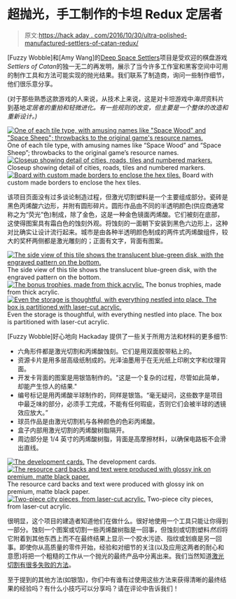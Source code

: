 # 超抛光，手工制作的卡坦 Redux 定居者

> 原文:[https://hack aday . com/2016/10/30/ultra-polished-manufactured-settlers-of-catan-redux/](https://hackaday.com/2016/10/30/ultra-polished-handmade-settlers-of-catan-redux/)

[Fuzzy Wobble]和[Amy Wang]的[Deep Space Settlers](http://fuzzywobble.com/projects/deep_space_settlers/)项目是受欢迎的棋盘游戏*Settlers of Catan*的独一无二的再发明，展示了当今许多工作室和黑客空间中可用的制作工具和方法可能实现的抛光结果。我们联系了制造商，询问一些制作细节，他们很乐意分享。

(对于那些熟悉这款游戏的人来说，从技术上来说，这是对卡坦游戏中*海员*资料片到基地*定居者的重拍和轻微进化。有一些规则的改变，但主要是一个整体的改造和重新设计。)*

 [![One of each tile type, with amusing names like "Space Wood" and "Space Sheep"; throwbacks to the original game's resource names.](../Images/4cc155af7ee3c377de630a75c0e569f9.png "Tile set")](https://hackaday.com/2016/10/30/ultra-polished-handmade-settlers-of-catan-redux/tiles1/) One of each tile type, with amusing names like “Space Wood” and “Space Sheep”; throwbacks to the original game’s resource names. [![Closeup showing detail of cities, roads, tiles and numbered markers.](../Images/69f601b75d1feee72d2ce56a872f4d25.png "Board Closeup")](https://hackaday.com/2016/10/30/ultra-polished-handmade-settlers-of-catan-redux/boardclose2/) Closeup showing detail of cities, roads, tiles and numbered markers. [![Board with custom made borders to enclose the hex tiles.](../Images/990c686394696e9d3d4e170b6517afba.png "Full Board")](https://hackaday.com/2016/10/30/ultra-polished-handmade-settlers-of-catan-redux/boardfull1/) Board with custom made borders to enclose the hex tiles.

该项目页面没有过多谈论制造过程，但激光切割塑料是一个主要组成部分。瓷砖是黑色丙烯酸六边形，并附有圆形碎片。圆形作品由不同的半透明颜色(供应商通常称之为“荧光”色)制成，除了金色，这是一种金色镜面丙烯酸。它们被刻在底部，这使得图案具有霜白色的蚀刻外观。将蚀刻的一面朝下安装到黑色六边形上，这种对比确实让设计流行起来。城市是由各种半透明颜色制成的两件式丙烯酸组件，较大的奖杯两侧都是激光雕刻的；正面有文字，背面有图案。

 [![The side view of this tile shows the translucent blue-green disk, with the engraved pattern on the bottom.](../Images/0a00fedbc7905762fe1f13dacf509908.png "Side view of tile")](https://hackaday.com/2016/10/30/ultra-polished-handmade-settlers-of-catan-redux/tile1/) The side view of this tile shows the translucent blue-green disk, with the engraved pattern on the bottom. [![The bonus trophies, made from thick acrylic.](../Images/d8562b55ec81e23dbac9166c20a55029.png "Trophies")](https://hackaday.com/2016/10/30/ultra-polished-handmade-settlers-of-catan-redux/twopoints1/) The bonus trophies, made from thick acrylic. [![Even the storage is thoughtful, with everything nestled into place. The box is partitioned with laser-cut acrylic.](../Images/e308a3ba025af0aa9690b794769cf6d6.png "Storage Box")](https://hackaday.com/2016/10/30/ultra-polished-handmade-settlers-of-catan-redux/box4/) Even the storage is thoughtful, with everything nestled into place. The box is partitioned with laser-cut acrylic.

[Fuzzy Wobble]好心地向 Hackaday 提供了一些关于所用方法和材料的更多细节:

*   六角形件都是激光切割和丙烯酸蚀刻。它们是用双面胶带粘上的。
*   资源卡片是用多层高级纸制成的。光泽油墨用于在无光纸上印刷文字和纹理背面。
*   开发卡背面的图案是用银箔制作的。"这是一个复杂的过程，尽管如此简单，却能产生惊人的结果."
*   编号标记是用丙烯酸半球制作的，同样是银箔。“毫无疑问，这些数字是项目中最乏味的部分，必须手工完成，不能有任何瑕疵，否则它们会被半球的透镜效应放大。”
*   球员作品是由激光切割机与各种颜色的色彩丙烯酸。
*   盒子内部用激光切割的丙烯酸树脂隔开。
*   周边部分是 1/4 英寸的丙烯酸树脂，背面是高摩擦材料，以确保电路板不会滑出直线。

 [![The development cards.](../Images/a435a858e787927f35b4f349983c313e.png "Development Carts")](https://hackaday.com/2016/10/30/ultra-polished-handmade-settlers-of-catan-redux/devcards1/) The development cards. [![The resource card backs and text were produced with glossy ink on premium, matte black paper.](../Images/3fecc661de71133bd236f1bbf99b96a3.png "Resource Cards")](https://hackaday.com/2016/10/30/ultra-polished-handmade-settlers-of-catan-redux/card1/) The resource card backs and text were produced with glossy ink on premium, matte black paper. [![Two-piece city pieces, from laser-cut acrylic.](../Images/401c93491c66c9d99e7f9c0f69de1f3a.png "City pieces")](https://hackaday.com/2016/10/30/ultra-polished-handmade-settlers-of-catan-redux/pieces2/) Two-piece city pieces, from laser-cut acrylic.

很明显，这个项目的建造者知道他们在做什么。很好地使用一个工具只能让你得到一部分。蚀刻一个图案或切割一些丙烯酸树脂是一回事，但蚀刻或切割塑料*然后*将它附着到其他东西上而不在最终结果上显示一个胶水污迹、指纹或划痕是另一回事。即使你从高质量的零件开始，经验和对细节的关注(以及应用这两者的耐心和意愿)将把一个粗糙的工作从一个抛光的最终产品中分离出来。我们当然知道[激光切割有很多失败的方法](http://hackaday.com/2016/05/31/how-to-fail-at-laser-cutting/)。

至于提到的其他方法(如银箔)，你们中有谁有过使用这些方法来获得清晰的最终结果的经验吗？有什么小技巧可以分享吗？请在评论中告诉我们！
